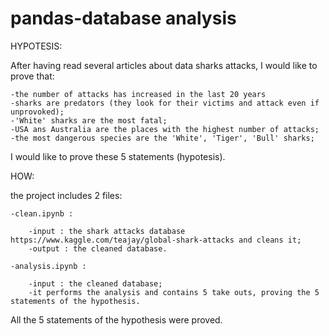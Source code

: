 # pandas-database analysis

HYPOTESIS:

After having read several articles about data sharks attacks, I would like to prove that:
    
    -the number of attacks has increased in the last 20 years
    -sharks are predators (they look for their victims and attack even if unprovoked);
    -'White' sharks are the most fatal;
    -USA ans Australia are the places with the highest number of attacks; 
    -the most dangerous species are the 'White', 'Tiger', 'Bull' sharks;

I would like to prove these 5 statements (hypotesis). 
 
HOW:

the project includes 2 files:
    
    -clean.ipynb : 
    
        -input : the shark attacks database https://www.kaggle.com/teajay/global-shark-attacks and cleans it; 
        -output : the cleaned database.
        
    -analysis.ipynb :
        
        -input : the cleaned database;
        -it performs the analysis and contains 5 take outs, proving the 5 statements of the hypothesis. 
        
All the 5 statements of the hypothesis were proved.       

